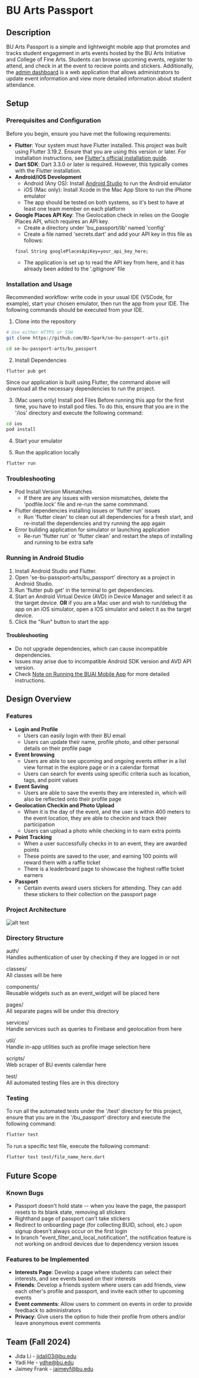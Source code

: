 # BU Arts Passport

## Description
BU Arts Passport is a simple and lightweight mobile app that promotes and tracks student engagement in arts events hosted by the BU Arts Initiative and College of Fine Arts. 
Students can browse upcoming events, register to attend, and check in at the event to recieve points and stickers. 
Additionally, the [admin dashboard](https://github.com/BU-Spark/se-bu-passport-arts/tree/main/bu_arts_admin#readme) is a web application that allows administrators to update event information and view more detailed information about student attendance.

## Setup
### Prerequisites and Configuration
Before you begin, ensure you have met the following requirements:
- **Flutter**: Your system must have Flutter installed. This project was built using Flutter 3.19.2. Ensure that you are using this version or later. For installation instructions, see [Flutter's official installation guide](https://flutter.dev/docs/get-started/install).
- **Dart SDK**: Dart 3.3.0 or later is required. However, this typically comes with the Flutter installation.
- **Android/iOS Development**
  - Android (Any OS): Install [Android Studio](https://www.googleadservices.com/pagead/aclk?sa=L&ai=DChcSEwiJz93JkaeKAxXtRv8BHe_TBHAYABAAGgJtZA&co=1&ase=2&gclid=CjwKCAiA9vS6BhA9EiwAJpnXwyqPEeTdnmYJlmv_h0rspF6aqHx3ixG6noWUMQVLwVpKeZFgYkn7URoCgT0QAvD_BwE&ohost=www.google.com&cid=CAESVeD2u5mAw1o91c_FyY_46vP87us4vi0tA6Iu4dX6V2MuKcocLIx1gH_KQ8NA8WSIuLCQx_Rd68u3f46xv0L304_h8762XMYTJL_NxZFAJSZyI4te4ak&sig=AOD64_1eatKpc9pLRakWNLVOZIfq4CwFIg&q&nis=4&adurl&ved=2ahUKEwiYiNjJkaeKAxW4lYkEHT78HV4Q0Qx6BAgKEAE) to run the Android emulator
  - iOS (Mac only): Install Xcode in the Mac App Store to run the iPhone emulator
  - The app should be tested on both systems, so it's best to have at least one team member on each platform
- **Google Places API Key**: The Geolocation check in relies on the Google Places API, which requires an API key.
  - Create a directory under 'bu_passport/lib' named 'config'
  - Create a file named 'secrets.dart' and add your API key in this file as follows:
  ```plaintext
  final String googlePlacesApiKey=your_api_key_here;
  ```
  - The application is set up to read the API key from here, and it has already been added to the '.gitignore' file

### Installation and Usage
Recommended workflow: write code in your usual IDE (VSCode, for example), start your chosen emulator, then run the app from your IDE. The following commands should be executed from your IDE.
1. Clone into the repository
```bash
# Use either HTTPS or SSH
git clone https://github.com/BU-Spark/se-bu-passport-arts.git

cd se-bu-passport-arts/bu_passport
```

2. Install Dependencies
```bash
flutter pub get
```
Since our application is built using Flutter, the command above will download all the necessary dependencies to run the project.

3. (Mac users only) Install pod Files
Before running this app for the first time, you have to install pod files. To do this, ensure that you are in the '/ios' directory and execute the following command:
```bash
cd ios
pod install
```

4. Start your emulator

5. Run the application locally
```bash
flutter run
```

### Troubleshooting
- Pod Install Version Mismatches
  - If there are any issues with version mismatches, delete the 'podfile.lock' file and re-run the same commmand.
- Flutter dependencies installing issues or 'flutter run' issues
  - Run 'flutter clean' to clean out all dependencies for a fresh start, and re-install the dependencies and try running the app again
- Error building application for simulator or launching application
  - Re-run 'flutter run' or 'flutter clean' and restart the steps of installing and running to be extra safe

### Running in Android Studio 
1. Install Android Studio and Flutter.
2. Open 'se-bu-passport-arts/bu_passport' directory as a project in Android Studio.
3. Run 'flutter pub get' in the terminal to get dependencies.
4. Start an Android Virtual Device (AVD) in Device Manager and select it as the target device. __OR__ if you are a Mac user and wish to run/debug the app on an iOS simulator, open a IOS simulator and select it as the target device.
5. Click the "Run" button to start the app
   
#### Troubleshooting
- Do not upgrade dependencies, which can cause incompatible dependencies.
- Issues may arise due to incompatible Android SDK version and AVD API version.
- Check [Note on Running the BUAI Mobile App](https://heady-dibble-7cf.notion.site/Running-the-BUAI-Mobile-App-15fd6be61527806893dfeaadd1762f80) for more detailed instructions.

## Design Overview
### Features
- **Login and Profile**
  - Users can easily login with their BU email
  - Users can update their name, profile photo, and other personal details on their profile page
- **Event browsing**
  - Users are able to see upcoming and ongoing events either in a list view format in the explore page or in a calendar format
  - Users can search for events using specific criteria such as location, tags, and point values
- **Event Saving**
  - Users are able to save the events they are interested in, which will also be reflected onto their profile page
- **Geolocation Checkin and Photo Upload**
  - When it is the day of the event, and the user is within 400 meters to the event location, they are able to checkin and track their participation
  - Users can upload a photo while checking in to earn extra points
- **Point Tracking**
  - When a user successfully checks in to an event, they are awarded points
  - These points are saved to the user, and earning 100 points will reward them with a raffle ticket
  - There is a leaderboard page to showcase the highest raffle ticket earners
-  **Passport**
   - Certain events award users stickers for attending. They can add these stickers to their collection on the passport page

### Project Architecture

![alt text](./architecture.png)

### Directory Structure

auth/ \
Handles authentication of user by checking if they are logged in or not

classes/ \
All classes will be here

components/ \
Reusable widgets such as an event_widget will be placed here
  
pages/ \
All separate pages will be under this directory

services/ \
Handle services such as queries to Firebase and geolocation from here

util/ \
Handle in-app utilities such as profile image selection here

scripts/ \
Web scraper of BU events calendar here

test/ \
All automated testing files are in this directory

### Testing
To run all the automated tests under the '/test' directory for this project, ensure that you are in the '/bu_passport' directory and execute the following command:
```bash
flutter test
```
To run a specific test file, execute the following command:
```bash
flutter test test/file_name_here.dart
```


## Future Scope

### Known Bugs
- Passport doesn't hold state -- when you leave the page, the passport resets to its blank state, removing all stickers
- Righthand page of passport can't take stickers
- Redirect to onboarding page (for collecting BUID, school, etc.) upon signup doesn't always occur on the first login
- In branch "event_filter_and_local_notification", the notification feature is not working on android devices due to dependency version issues

### Features to be Implemented
- **Interests Page**: Develop a page where students can select their interests, and see events based on their interests
- **Friends**: Develop a friends system where users can add friends, view each other's profile and passport, and invite each other to upcoming events
- **Event comments**: Allow users to comment on events in order to provide feedback to administrators
- **Privacy**: Give users the option to hide their profile from others and/or leave anonymous event comments

## Team (Fall 2024)

- Jida Li - [jidali03@bu.edu](mailto:jidali03@bu.edu)
- Yadi He - [ydhe@bu.edu](mailto:ydhe@bu.edu)
- Jaimey Frank - [jaimeyf@bu.edu](mailto:jaimeyf@bu.edu)
